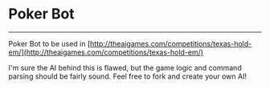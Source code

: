 # Poker Bot
---
Poker Bot to be used in [http://theaigames.com/competitions/texas-hold-em/](http://theaigames.com/competitions/texas-hold-em/)

I'm sure the AI behind this is flawed, but the game logic and command parsing should be fairly sound. Feel free to fork and create
your own AI!